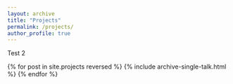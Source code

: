 ```yaml
---
layout: archive
title: "Projects"
permalink: /projects/
author_profile: true
---
```


Test 2

{% for post in site.projects reversed %}
  {% include archive-single-talk.html %}
{% endfor %}